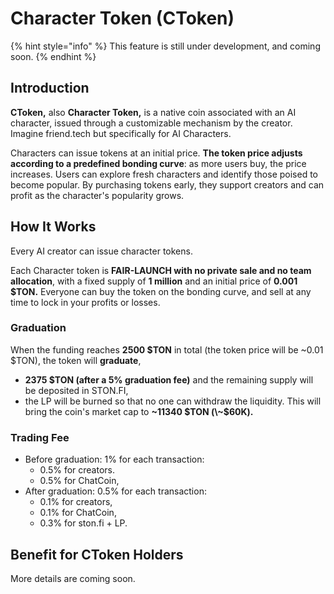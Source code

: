 # Character Token (CToken)

{% hint style="info" %}
This feature is still under development, and coming soon.
{% endhint %}

## Introduction

**CToken,** also **Character Token,** is a native coin associated with an AI character, issued through a customizable mechanism by the creator. Imagine friend.tech but specifically for AI Characters.

Characters can issue tokens at an initial price. **The token price adjusts according to a predefined bonding curve**: as more users buy, the price increases. Users can explore fresh characters and identify those poised to become popular. By purchasing tokens early, they support creators and can profit as the character's popularity grows.

## How It Works

Every AI creator can issue character tokens.&#x20;

Each Character token is **FAIR-LAUNCH with no private sale and no team allocation**, with a fixed supply of **1 million** and an initial price of **0.001 $TON.** Everyone can buy the token on the bonding curve, and sell at any time to lock in your profits or losses.

### **Graduation**

When the funding reaches **2500 $TON** in total (the token price will be \~0.01 $TON), the token will **graduate**,

* **2375 $TON (after a 5% graduation fee)** and the remaining supply will be deposited in STON.FI,
* the LP will be burned so that no one can withdraw the liquidity. This will bring the coin's market cap to **\~11340 $TON (\~$60K).**

### Trading Fee

* Before graduation: 1% for each transaction:
  * 0.5% for creators.
  * 0.5% for ChatCoin,
* After graduation: 0.5% for each transaction:
  * 0.1% for creators,
  * 0.1% for ChatCoin,
  * 0.3% for ston.fi + LP.&#x20;

## Benefit for CToken Holders

More details are coming soon.
